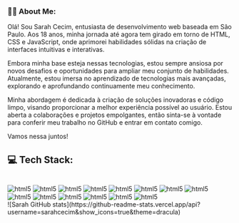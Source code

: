 
### 🙋‍♀️ About Me:
Olá! Sou Sarah Cecim, entusiasta de desenvolvimento web baseada em São Paulo. Aos 18 anos, minha jornada até agora tem girado em torno de HTML, CSS e JavaScript, onde aprimorei habilidades sólidas na criação de interfaces intuitivas e interativas.

Embora minha base esteja nessas tecnologias, estou sempre ansiosa por novos desafios e oportunidades para ampliar meu conjunto de habilidades. Atualmente, estou imersa no aprendizado de tecnologias mais avançadas, explorando e aprofundando continuamente meu conhecimento.

Minha abordagem é dedicada à criação de soluções inovadoras e código limpo, visando proporcionar a melhor experiência possível ao usuário. Estou aberta a colaborações e projetos empolgantes, então sinta-se à vontade para conferir meu trabalho no GitHub e entrar em contato comigo.

Vamos nessa juntos!
## 💻 Tech Stack:

<div style="display: inline_block"><br/>
<img align= "center" alt="html5" src="https://img.shields.io/badge/HTML5-E34F26?style=for-the-badge&logo=html5&logoColor=white">
<img align= "center" alt="html5" src="https://img.shields.io/badge/CSS3-1572B6?style=for-the-badge&logo=css3&logoColor=white">
<img align= "center" alt="html5" src="https://img.shields.io/badge/JavaScript-323330?style=for-the-badge&logo=javascript&logoColor=F7DF1E">
<img align= "center" alt="html5" src="https://img.shields.io/badge/Linux-FCC624?style=for-the-badge&logo=linux&logoColor=black">
<img align= "center" alt="html5" src="https://img.shields.io/badge/Windows-0078D6?style=for-the-badge&logo=windows&logoColor=white">
<img align= "center" alt="html5" src="https://img.shields.io/badge/Vercel-000000?style=for-the-badge&logo=vercel&logoColor=white"> 
<img align= "center" alt="html5" src="https://img.shields.io/badge/Figma-F24E1E?style=for-the-badge&logo=figma&logoColor=white">
<img align= "center" alt="html5" src="https://img.shields.io/badge/Trello-0052CC?style=for-the-badge&logo=trello&logoColor=white">
<img align= "center" alt="html5" src="https://img.shields.io/badge/Microsoft_Excel-217346?style=for-the-badge&logo=microsoft-excel&logoColor=white">
<img align= "center" alt="html5" src="https://img.shields.io/badge/Microsoft_Office-D83B01?style=for-the-badge&logo=microsoft-office&logoColor=white">
<img align= "center" alt="html5" src="https://img.shields.io/badge/replit-667881?style=for-the-badge&logo=replit&logoColor=white">
<img align= "center" alt="html5" src="https://img.shields.io/badge/Adobe%20Illustrator-FF9A00?style=for-the-badge&logo=adobe%20illustrator&logoColor=white">
<img align= "center" alt="html5" src="https://img.shields.io/badge/Adobe%20Photoshop-31A8FF?style=for-the-badge&logo=Adobe%20Photoshop&logoColor=black">
<img align= "center" alt="html5" src="https://img.shields.io/badge/java-%23ED8B00.svg?style=for-the-badge&logo=openjdk&logoColor=white">

</div>



<break>
![Sarah GitHub stats](https://github-readme-stats.vercel.app/api?username=sarahcecim&show_icons=true&theme=dracula)





#### 

